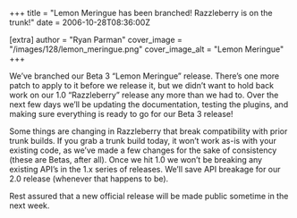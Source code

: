 +++
title = "Lemon Meringue has been branched!  Razzleberry is on the trunk!"
date = 2006-10-28T08:36:00Z

[extra]
author = "Ryan Parman"
cover_image = "/images/128/lemon_meringue.png"
cover_image_alt = "Lemon Meringue"
+++

We’ve branched our Beta 3 “Lemon Meringue” release. There’s one more patch to apply to it before we release it, but we didn’t want to hold back work on our 1.0 “Razzleberry” release any more than we had to. Over the next few days we’ll be updating the documentation, testing the plugins, and making sure everything is ready to go for our Beta 3 release!

Some things are changing in Razzleberry that break compatibility with prior trunk builds. If you grab a trunk build today, it won’t work as-is with your existing code, as we’ve made a few changes for the sake of consistency (these are Betas, after all). Once we hit 1.0 we won’t be breaking any existing API’s in the 1.x series of releases. We’ll save API breakage for our 2.0 release (whenever that happens to be).

Rest assured that a new official release will be made public sometime in the next week.
